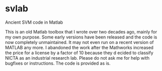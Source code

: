 # svlab
Ancient SVM code in Matlab

This is an old Matlab toolbox that I wrote over two decades ago, mainly for my own purpose. Some early versions have been released 
and the code is now completely unmaintained. It may not even run on a recent version of MATLAB any more. I 
abandoned the work after the Mathworks increased the price for a license by a factor of 10 because they d
ecided to classify NICTA as an industrial research lab. Please do not ask me for help with bugfixes or instructions. 
The code is provided as is. 
